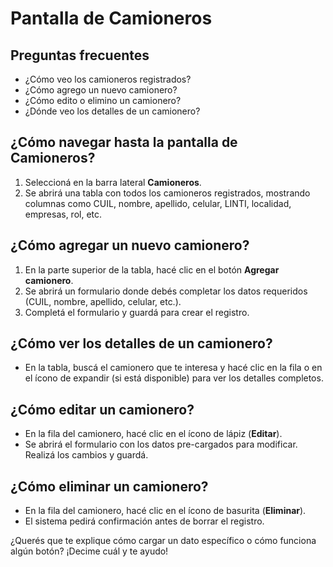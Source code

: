 # Pantalla de Camioneros

## Preguntas frecuentes
- ¿Cómo veo los camioneros registrados?
- ¿Cómo agrego un nuevo camionero?
- ¿Cómo edito o elimino un camionero?
- ¿Dónde veo los detalles de un camionero?

## ¿Cómo navegar hasta la pantalla de Camioneros?
1. Seleccioná en la barra lateral **Camioneros**.
2. Se abrirá una tabla con todos los camioneros registrados, mostrando columnas como CUIL, nombre, apellido, celular, LINTI, localidad, empresas, rol, etc.

## ¿Cómo agregar un nuevo camionero?
1. En la parte superior de la tabla, hacé clic en el botón **Agregar camionero**.
2. Se abrirá un formulario donde debés completar los datos requeridos (CUIL, nombre, apellido, celular, etc.).
3. Completá el formulario y guardá para crear el registro.

## ¿Cómo ver los detalles de un camionero?
- En la tabla, buscá el camionero que te interesa y hacé clic en la fila o en el ícono de expandir (si está disponible) para ver los detalles completos.

## ¿Cómo editar un camionero?
- En la fila del camionero, hacé clic en el ícono de lápiz (**Editar**).
- Se abrirá el formulario con los datos pre-cargados para modificar. Realizá los cambios y guardá.

## ¿Cómo eliminar un camionero?
- En la fila del camionero, hacé clic en el ícono de basurita (**Eliminar**).
- El sistema pedirá confirmación antes de borrar el registro.

¿Querés que te explique cómo cargar un dato específico o cómo funciona algún botón? ¡Decime cuál y te ayudo!
